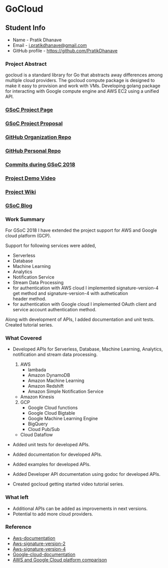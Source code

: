 # GoCloud
## Student Info
* Name - Pratik Dhanave
* Email - i.pratikdhanave@gmail.com
* GitHub profile - https://github.com/PratikDhanave


### Project Abstract
gocloud is a standard library for Go that abstracts away differences among multiple cloud providers. The gocloud compute package is designed to make it easy to provision and work with VMs. Developing golang package for interacting with Google compute engine and AWS EC2 using a unified API.

### [GSoC Project Page](https://summerofcode.withgoogle.com/projects/#6643006694752256)

### [GSoC Project Proposal](https://docs.google.com/document/d/1a1J5kYc1CtNCTpXCj2JMcAqXsMaMVNUF8iajTEiggO0/edit)

### [GitHub Organization Repo](https://github.com/cloudlibz/gocloud)

### [GitHub Personal Repo](https://github.com/PratikDhanave/gocloud)

### [Commits during GSoC 2018](https://github.com/PratikDhanave/gocloud/commits/awsserverlesslambada-v2)

### [Project Demo Video](https://www.youtube.com/playlist?list=PLOdfztY25UNnxK_0KRRHSngJIyVLDKZxq&disable_polymer=true)

### [Project Wiki](https://github.com/cloudlibz/gocloud/wiki)

### [GSoC Blog](https://medium.com/gocloud)

### Work Summary
For GSoC 2018 I have extended the project support for AWS and Google cloud platform (GCP).

Support for following services were added,
- Serverless
- Database
- Machine Learning
- Analytics
- Notification Service
- Stream Data Processing
- for authentication with AWS cloud I implemented signature-version-4 get method  and signature-version-4 with authetication   
  header method.
- for authentication with Google cloud I implemented OAuth client and  service account authentication method.

Along with development of APIs, I added documentation and unit tests.
Created tutorial series.

### What Covered

- Developed APIs for Serverless, Database, Machine Learning, Analytics, notification and stream data processing.

	1. AWS
		- lambada
		- Amazon DynamoDB
		- Amazon Machine Learning
		- Amazon Redshift 	
		- Amazon Simple Notification Service
    - Amazon Kinesis

	2. GCP
		- Google Cloud functions
		- Google Cloud Bigtable
		- Google Machine Learning Engine
		- BigQuery
		- Cloud Pub/Sub
    - Cloud Dataflow

- Added unit tests for developed APIs.
- Added documentation for developed APIs.
- Added examples for developed APIs.
- Added Developer API documentation using godoc for developed APIs.
- Created gocloud getting started video tutorial series.

### What left

- Additional APIs can be added as improvements in next versions.
- Potential to add more cloud providers.

### Reference
- [Aws-documentation](https://aws.amazon.com/documentation/)
- [Aws-signature-version-2](http://docs.aws.amazon.com/general/latest/gr/signature-version-2.html)
- [Aws-signature-version-4](http://docs.aws.amazon.com/general/latest/gr/signature-version-4.html)
- [Google-cloud-documentation](https://cloud.google.com/docs/)
- [AWS and Google Cloud platform comparison](https://cloud.google.com/docs/compare/aws/)

